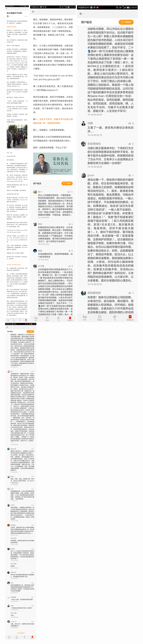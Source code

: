 ![](../../images/2016年10月/WS1018-1.jpg)
![](../../images/2016年10月/WS1018-2.jpg)
![](../../images/2016年10月/WS1018-3.jpg)
![](../../images/2016年10月/WS1018-4.jpg)
